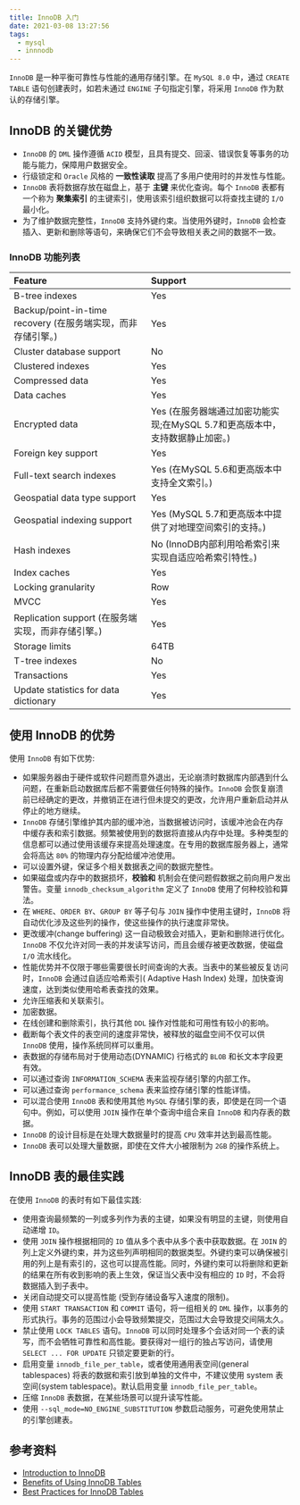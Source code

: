 ```yaml
---
title: InnoDB 入门
date: 2021-03-08 13:27:56
tags:
  - mysql
  - innnodb
---
```


`InnoDB` 是一种平衡可靠性与性能的通用存储引擎。在 `MySQL 8.0` 中，通过 `CREATE TABLE` 语句创建表时，如若未通过 `ENGINE` 子句指定引擎，将采用 `InnoDB` 作为默认的存储引擎。

## InnoDB 的关键优势

* `InnoDB` 的 `DML` 操作遵循 `ACID` 模型，且具有提交、回滚、错误恢复等事务的功能与能力，保障用户数据安全。
* 行级锁定和 `Oracle` 风格的 **一致性读取** 提高了多用户使用时的并发性与性能。
* `InnoDB` 表将数据存放在磁盘上，基于 **主键** 来优化查询。每个 `InnoDB` 表都有一个称为 **聚集索引** 的主键索引，使用该索引组织数据可以将查找主键的 `I/O` 最小化。
* 为了维护数据完整性，`InnoDB` 支持外键约束。当使用外键时，`InnoDB` 会检查插入、更新和删除等语句，来确保它们不会导致相关表之间的数据不一致。

### InnoDB 功能列表

|Feature|Support|
|:------|:------|
|B-tree indexes|Yes|
|Backup/point-in-time recovery (在服务端实现，而非存储引擎。)|Yes|
|Cluster database support|No|
|Clustered indexes|Yes|
|Compressed data|Yes|
|Data caches|Yes|
|Encrypted data|Yes (在服务器端通过加密功能实现;在MySQL 5.7和更高版本中，支持数据静止加密。)|
|Foreign key support|Yes|
|Full-text search indexes|Yes (在MySQL 5.6和更高版本中支持全文索引。)|
|Geospatial data type support|Yes|
|Geospatial indexing support|Yes (MySQL 5.7和更高版本中提供了对地理空间索引的支持。)|
|Hash indexes|No (InnoDB内部利用哈希索引来实现自适应哈希索引特性。)|
|Index caches|Yes|
|Locking granularity|Row|
|MVCC|Yes|
|Replication support (在服务端实现，而非存储引擎。)|Yes|
|Storage limits|64TB|
|T-tree indexes|No|
|Transactions|Yes|
|Update statistics for data dictionary|Yes|

## 使用 InnoDB 的优势

使用 `InnoDB` 有如下优势:

* 如果服务器由于硬件或软件问题而意外退出，无论崩溃时数据库内部遇到什么问题，在重新启动数据库后都不需要做任何特殊的操作。`InnoDB` 会恢复崩溃前已经确定的更改，并撤销正在进行但未提交的更改，允许用户重新启动并从停止的地方继续。
* `InnoDB` 存储引擎维护其内部的缓冲池，当数据被访问时，该缓冲池会在内存中缓存表和索引数据。频繁被使用到的数据将直接从内存中处理。多种类型的信息都可以通过使用该缓存来提高处理速度。在专用的数据库服务器上，通常会将高达 `80%` 的物理内存分配给缓冲池使用。
* 可以设置外键，保证多个相关数据表之间的数据完整性。
* 如果磁盘或内存中的数据损坏，**校验和** 机制会在使问题假数据之前向用户发出警告。变量 `innodb_checksum_algorithm` 定义了 `InnoDB` 使用了何种校验和算法。
* 在 `WHERE`、`ORDER BY`、`GROUP BY` 等子句与 `JOIN` 操作中使用主键时，`InnoDB` 将自动优化涉及这些列的操作，使这些操作的执行速度非常快。
* 更改缓冲(change buffering) 这一自动极致会对插入，更新和删除进行优化。 `InnoDB` 不仅允许对同一表的并发读写访问，而且会缓存被更改数据，使磁盘 `I/O` 流水线化。
* 性能优势并不仅限于哪些需要很长时间查询的大表。当表中的某些被反复访问时，`InnoDB` 会通过自适应哈希索引( Adaptive Hash Index) 处理，加快查询速度，达到类似使用哈希表查找的效果。
* 允许压缩表和关联索引。
* 加密数据。
* 在线创建和删除索引，执行其他 `DDL` 操作对性能和可用性有较小的影响。
* 截断每个表文件的表空间的速度非常快，被释放的磁盘空间不仅可以供 `InnoDB` 使用，操作系统同样可以重用。
* 表数据的存储布局对于使用动态(DYNAMIC) 行格式的 `BLOB` 和长文本字段更有效。
* 可以通过查询 `INFORMATION_SCHEMA` 表来监视存储引擎的内部工作。
* 可以通过查询 `performance_schema` 表来监控存储引擎的性能详情。
* 可以混合使用 `InnoDB` 表和使用其他 `MySQL` 存储引擎的表，即使是在同一个语句中。例如，可以使用 `JOIN` 操作在单个查询中组合来自 `InnoDB` 和内存表的数据。
* `InnoDB` 的设计目标是在处理大数据量时的提高 `CPU` 效率并达到最高性能。
* `InnoDB` 表可以处理大量数据，即使在文件大小被限制为 `2GB` 的操作系统上。

## InnoDB 表的最佳实践

在使用 `InnoDB` 的表时有如下最佳实践:

* 使用查询最频繁的一列或多列作为表的主键，如果没有明显的主键，则使用自动递增 `ID`。
* 使用 `JOIN` 操作根据相同的 `ID` 值从多个表中从多个表中获取数据。在 `JOIN` 的列上定义外键约束，并为这些列声明相同的数据类型。外键约束可以确保被引用的列上是有索引的，这也可以提高性能。同时，外键约束可以将删除和更新的结果在所有收到影响的表上生效，保证当父表中没有相应的 `ID` 时，不会将数据插入到子表中。
* 关闭自动提交可以提高性能 (受到存储设备写入速度的限制)。
* 使用 `START TRANSACTION` 和 `COMMIT` 语句，将一组相关的 `DML` 操作，以事务的形式执行。事务的范围过小会导致频繁提交，范围过大会导致提交间隔太久。
* 禁止使用 `LOCK TABLES` 语句。`InnoDB` 可以同时处理多个会话对同一个表的读写，而不会牺牲可靠性和高性能。要获得对一组行的独占写访问，请使用 `SELECT ... FOR UPDATE` 只锁定要更新的行。
* 启用变量 `innodb_file_per_table`，或者使用通用表空间(general tablespaces) 将表的数据和索引放到单独的文件中，不建议使用 system 表空间(system tablespace)。默认启用变量 `innodb_file_per_table`。
* 压缩 `InnoDB` 表数据，在某些场景可以提升读写性能。
* 使用 `--sql_mode=NO_ENGINE_SUBSTITUTION` 参数启动服务，可避免使用禁止的引擎创建表。

## 参考资料

* [Introduction to InnoDB](https://dev.mysql.com/doc/refman/8.0/en/innodb-introduction.html)
* [Benefits of Using InnoDB Tables](https://dev.mysql.com/doc/refman/8.0/en/innodb-benefits.html)
* [Best Practices for InnoDB Tables](https://dev.mysql.com/doc/refman/8.0/en/innodb-best-practices.html)
